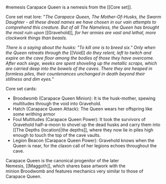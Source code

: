 #nemesis 
Carapace Queen is a nemesis from the [[Core set]].

Core set mat lore:
"_The Carapace Queen, The Mother-Of-Husks, the Swarm Daughter - all these dread names we have chosen in our vain attempts to comprehend this creature. But of all The Nameless, the Queen has brought the most ruin upon_ [[Gravehold]]_, for her armies are vast and lethal, more clockwork things than beasts._
  
_There is a saying about the husks: "To kill one is to breed six." Only when the Queen retreats through the_ [[Void]] _do they relent, left to twitch and expire on the cave floor among the bodies of those they have overcome. After each siege, weeks are spent shoveling up the metallic scraps, which are carried deep into the bowels of the caves. There they are heaped in formless piles, their countenances unchanged in death beyond their stillness and dim eyes._"

Core set cards:
+ Broodwomb (Carapace Queen Minion): It is the husk-mother, spewing multitudes through the void into Gravehold.
+ Hatch (Carapace Queen Attack): The Queen wears her offspring like some writhing armor
+ Foul Multitudes (Carapace Queen Power): It took the survivors of Gravehold half-a-moon to shovel up the dead husks and carry them into [[The Depths (location)|the depths]], where they now lie in piles high enough to touch the top of the cave vaults.
+ Legion Beacon (Carapace Queen Power): Gravehold knows when the Queen is near, for the claxon call of her legions echoes throughout the cave.


Carapace Queen is the canonical progenitor of the later Nemesis, [[Maggoth]], which shares base artwork with the minion Broodwomb and features mechanics very similar to those of Carapace Queen.